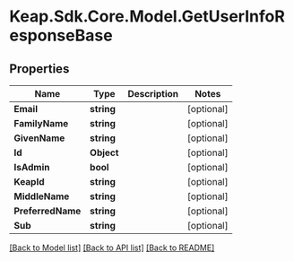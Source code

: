 # Keap.Sdk.Core.Model.GetUserInfoResponseBase

## Properties

Name | Type | Description | Notes
------------ | ------------- | ------------- | -------------
**Email** | **string** |  | [optional] 
**FamilyName** | **string** |  | [optional] 
**GivenName** | **string** |  | [optional] 
**Id** | **Object** |  | [optional] 
**IsAdmin** | **bool** |  | [optional] 
**KeapId** | **string** |  | [optional] 
**MiddleName** | **string** |  | [optional] 
**PreferredName** | **string** |  | [optional] 
**Sub** | **string** |  | [optional] 

[[Back to Model list]](../README.md#documentation-for-models) [[Back to API list]](../README.md#documentation-for-api-endpoints) [[Back to README]](../README.md)

